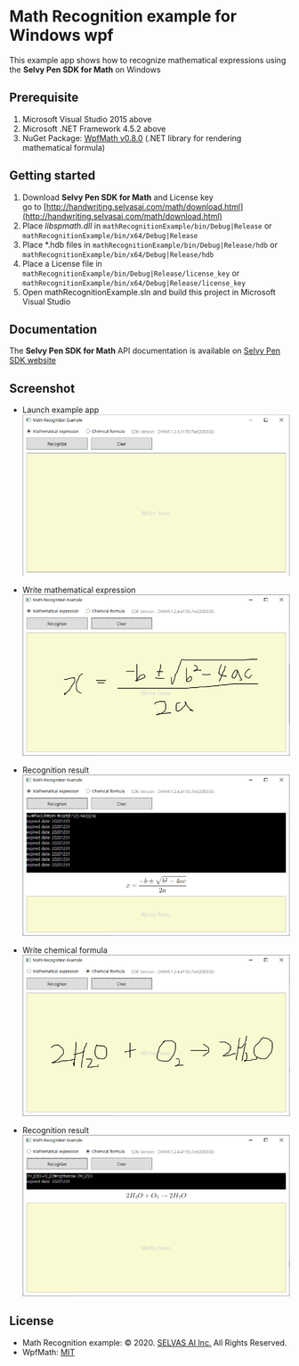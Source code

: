# Math Recognition example for Windows wpf
This example app shows how to recognize mathematical expressions using the **Selvy Pen SDK for Math** on Windows

## Prerequisite
1. Microsoft Visual Studio 2015 above
1. Microsoft .NET Framework 4.5.2 above
1. NuGet Package: [WpfMath v0.8.0](https://www.nuget.org/packages/WpfMath/0.8.0) (.NET library for rendering mathematical formula)

## Getting started
1. Download **Selvy Pen SDK for Math** and License key  
   go to [http://handwriting.selvasai.com/math/download.html](http://handwriting.selvasai.com/math/download.html)
1. Place *libspmath.dll* in `mathRecognitionExample/bin/Debug|Release` or `mathRecognitionExample/bin/x64/Debug|Release` 
1. Place *.hdb files in `mathRecognitionExample/bin/Debug|Release/hdb` or `mathRecognitionExample/bin/x64/Debug|Release/hdb`
1. Place a License file in `mathRecognitionExample/bin/Debug|Release/license_key` or `mathRecognitionExample/bin/x64/Debug|Release/license_key`
1. Open mathRecognitionExample.sln and build this project in Microsoft Visual Studio

## Documentation
The **Selvy Pen SDK for Math** API documentation is available on [Selvy Pen SDK website](http://handwriting.selvasai.com/math)

## Screenshot
* Launch example app
![](/screenshot-1.png)

* Write mathematical expression
![](/screenshot-2.png)

* Recognition result
![](/screenshot-3.png)

* Write chemical formula
![](/screenshot-4.png)

* Recognition result
![](/screenshot-5.png)

## License
- Math Recognition example: © 2020. [SELVAS AI Inc.](http://www.selvasai.com) All Rights Reserved.
- WpfMath: [MIT](https://licenses.nuget.org/MIT)

